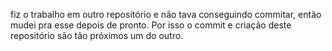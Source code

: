 fiz o trabalho em outro repositório e não tava conseguindo commitar, então mudei pra esse depois de pronto. Por isso o commit e criação deste repositório são tão próximos um do outro.